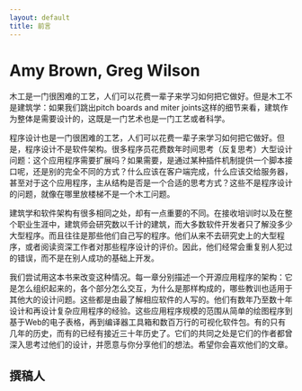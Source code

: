 ```yaml
---
layout: default
title: 前言
---
```


# Amy Brown, Greg Wilson

木工是一门很困难的工艺，人们可以花费一辈子来学习如何把它做好。但是木工不是建筑学：如果我们跳出pitch boards and miter joints这样的细节来看，建筑作为整体是需要设计的，这既是一门艺术也是一门工艺或者科学。

程序设计也是一门很困难的工艺，人们可以花费一辈子来学习如何把它做好。但是，程序设计不是软件架构。很多程序员花费数年时间思考（反复思考）大型设计问题：这个应用程序需要扩展吗？如果需要，是通过某种插件机制提供一个脚本接口呢，还是别的完全不同的方式？什么应该在客户端完成，什么应该交给服务器，甚至对于这个应用程序，主从结构是否是一个合适的思考方式？这些不是程序设计的问题，就像在哪里放楼梯不是一个木工问题。


建筑学和软件架构有很多相同之处，却有一点重要的不同。在接收培训时以及在整个职业生涯中，建筑师会研究数以千计的建筑，而大多数软件开发者只了解没多少大型程序。而且往往是那些他们自己写的程序。他们从来不去研究史上的大型程序，或者阅读资深工作者对那些程序设计的评价。因此，他们经常会重复别人犯过的错误，而不是在别人成功的基础上开发。


我们尝试用这本书来改变这种情况。每一章分别描述一个开源应用程序的架构：它是怎么组织起来的，各个部分怎么交互，为什么是那样构成的，哪些教训也适用于其他大的设计问题。这些都是由最了解相应软件的人写的。他们有数年乃至数十年设计和再设计复杂应用程序的经验。这些应用程序规模的范围从简单的绘图程序到基于Web的电子表格，再到编译器工具箱和数百万行的可视化软件包。有的只有几年的历史，而有的已经有接近三十年历史了。它们的共同之处是它们的作者都曾深入思考过他们的设计，并愿意与你分享他们的想法。希望你会喜欢他们的文章。



## 撰稿人



